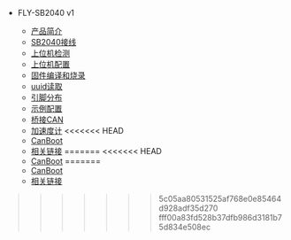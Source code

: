 * FLY-SB2040 v1

  * [产品简介](/board/fly_sb2040/README.md)
  * [SB2040接线](/board/fly_sb2040/sb2040line.md)
  * [上位机检测](/board/fly_sb2040/picheck.md )
  * [上位机配置](/board/fly_sb2040/piconfig.md)
  * [固件编译和烧录](/board/fly_sb2040/flash.md)
  * [uuid读取](/board/fly_sb2040/uuid.md)
  * [引脚分布](/board/fly_sb2040/pins.md)
  * [示例配置](/board/fly_sb2040/cfg.md)
  * [桥接CAN](/board/fly_sb2040/canbridge.md)
  * [加速度计](/board/fly_sb2040/jiasudu.md)
<<<<<<< HEAD
  * [CanBoot](/board/fly_sb2040/shtcanboot.md)
  * [相关链接](/board/fly_sb2040/link.md)
=======
<<<<<<< HEAD
  * [CanBoot](/board/fly_sb2040/shtcanboot.md)
=======
  * [CanBoot](/board/fly_sb2040/shtcanboot.md)
  * [相关链接](/board/fly_sb2040/link.md)
>>>>>>> 5c05aa80531525af768e0e85464d928adf35d270
>>>>>>> fff00a83fd528b37dfb986d3181b75d834e508ec
